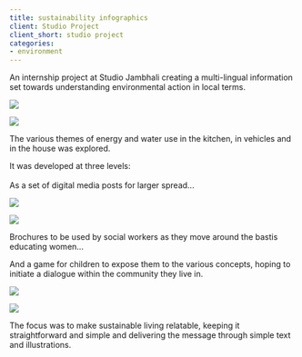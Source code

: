 ```yaml
---
title: sustainability infographics
client: Studio Project
client_short: studio project
categories:
- environment
---
```


An internship project at Studio Jambhali creating a multi-lingual information set towards understanding environmental action in local terms.

![]({{site.baseurl}}/images/water0.jpg)

![]({{site.baseurl}}/images/water5.jpg)

The various themes of energy and water use in the kitchen, in vehicles and in the house was explored.

It was developed at three levels:  <br><br>As a set of digital media posts for larger spread...

![]({{site.baseurl}}/images/water1.jpg)

![]({{site.baseurl}}/images/water3.jpg)

Brochures to be used by social workers as they move around the bastis educating women...

And a game for children to expose them to the various concepts, hoping to initiate a dialogue within the community they live in.

![]({{site.baseurl}}/images/water2.2.jpg)

![]({{site.baseurl}}/images/water4.jpg)

The focus was to make sustainable living relatable, keeping it straightforward and simple and delivering the message through simple text and illustrations.
